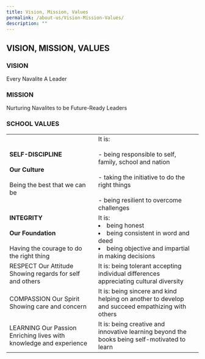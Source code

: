 ```yaml
---
title: Vision, Mission, Values
permalink: /about-us/Vision-Mission-Values/
description: ""
---
```

## VISION, MISSION, VALUES


### VISION

Every Navalite A Leader  
  

### MISSION

Nurturing Navalites to be Future-Ready Leaders  
  

### SCHOOL VALUES

|                                                                     |                                                                                                                                                    |
|---------------------------------------------------------------------|----------------------------------------------------------------------------------------------------------------------------------------------------|
| **SELF-DISCIPLINE** <br><br> **Our Culture** <br><br> Being the best that we can be           |  It is:   <br> <br> - being responsible to self, family, school and nation <br><br> - taking the initiative to do the right things <br><br> - being resilient to overcome challenges|
| **INTEGRITY** <br><br> **Our Foundation** <br><br> Having the courage to do the right thing   | It is: <br> <li>being honest <li>being consistent in word and deed <li>being objective and impartial in making decisions                                        |
| RESPECT Our Attitude Showing regards for self and others            | It is:   being tolerant accepting individual differences appreciating cultural diversity                                                           |
| COMPASSION Our Spirit Showing care and concern                      | It is:   being sincere and kind helping on another to develop and succeed empathizing with others                                                  |
| LEARNING Our Passion Enriching lives with knowledge and experience  | It is:   being creative and innovative learning beyond the books being self-motivated to learn                                                     |